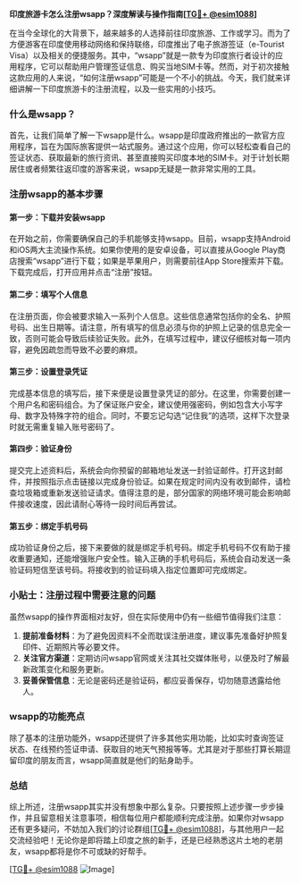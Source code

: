 **印度旅游卡怎么注册wsapp？深度解读与操作指南[[TG💪+ @esim1088](https://t.me/s/esim1088)]**

在当今全球化的大背景下，越来越多的人选择前往印度旅游、工作或学习。而为了方便游客在印度使用移动网络和保持联络，印度推出了电子旅游签证（e-Tourist Visa）以及相关的便捷服务。其中，“wsapp”就是一款专为印度旅行者设计的应用程序，它可以帮助用户管理签证信息、购买当地SIM卡等。然而，对于初次接触这款应用的人来说，“如何注册wsapp”可能是一个不小的挑战。今天，我们就来详细讲解一下印度旅游卡的注册流程，以及一些实用的小技巧。

### 什么是wsapp？

首先，让我们简单了解一下wsapp是什么。wsapp是印度政府推出的一款官方应用程序，旨在为国际旅客提供一站式服务。通过这个应用，你可以轻松查看自己的签证状态、获取最新的旅行资讯、甚至直接购买印度本地的SIM卡。对于计划长期居住或者频繁往返印度的游客来说，wsapp无疑是一款非常实用的工具。

### 注册wsapp的基本步骤

#### 第一步：下载并安装wsapp
在开始之前，你需要确保自己的手机能够支持wsapp。目前，wsapp支持Android和iOS两大主流操作系统。如果你使用的是安卓设备，可以直接从Google Play商店搜索“wsapp”进行下载；如果是苹果用户，则需要前往App Store搜索并下载。下载完成后，打开应用并点击“注册”按钮。

#### 第二步：填写个人信息
在注册页面，你会被要求输入一系列个人信息。这些信息通常包括你的全名、护照号码、出生日期等。请注意，所有填写的信息必须与你的护照上记录的信息完全一致，否则可能会导致后续验证失败。此外，在填写过程中，建议仔细核对每一项内容，避免因疏忽而导致不必要的麻烦。

#### 第三步：设置登录凭证
完成基本信息的填写后，接下来便是设置登录凭证的部分。在这里，你需要创建一个用户名和密码组合。为了保证账户安全，建议使用强密码，例如包含大小写字母、数字及特殊字符的组合。同时，不要忘记勾选“记住我”的选项，这样下次登录时就无需重复输入账号密码了。

#### 第四步：验证身份
提交完上述资料后，系统会向你预留的邮箱地址发送一封验证邮件。打开这封邮件，并按照指示点击链接以完成身份验证。如果在规定时间内没有收到邮件，请检查垃圾箱或重新发送验证请求。值得注意的是，部分国家的网络环境可能会影响邮件接收速度，因此请耐心等待一段时间后再尝试。

#### 第五步：绑定手机号码
成功验证身份之后，接下来要做的就是绑定手机号码。绑定手机号码不仅有助于接收重要通知，还能增强账户安全性。输入正确的手机号码后，系统会自动发送一条验证码短信至该号码。将接收到的验证码填入指定位置即可完成绑定。

### 小贴士：注册过程中需要注意的问题

虽然wsapp的操作界面相对友好，但在实际使用中仍有一些细节值得我们注意：

1. **提前准备材料**：为了避免因资料不全而耽误注册进度，建议事先准备好护照复印件、近期照片等必要文件。
2. **关注官方渠道**：定期访问wsapp官网或关注其社交媒体账号，以便及时了解最新政策变化和服务更新。
3. **妥善保管信息**：无论是密码还是验证码，都应妥善保存，切勿随意透露给他人。

### wsapp的功能亮点

除了基本的注册功能外，wsapp还提供了许多其他实用功能，比如实时查询签证状态、在线预约签证申请、获取目的地天气预报等等。尤其是对于那些打算长期逗留印度的朋友而言，wsapp简直就是他们的贴身助手。

### 总结

综上所述，注册wsapp其实并没有想象中那么复杂。只要按照上述步骤一步步操作，并且留意相关注意事项，相信每位用户都能顺利完成注册。如果你对wsapp还有更多疑问，不妨加入我们的讨论群组[[TG💪+ @esim1088](https://t.me/s/esim1088)]，与其他用户一起交流经验吧！无论你是即将踏上印度之旅的新手，还是已经熟悉这片土地的老朋友，wsapp都将是你不可或缺的好帮手。

[[TG💪+ @esim1088](https://t.me/s/esim1088) ![Image](https://i.postimg.cc/4NQfJmqS/Snipaste-2025-05-13-00-14-12.png)]